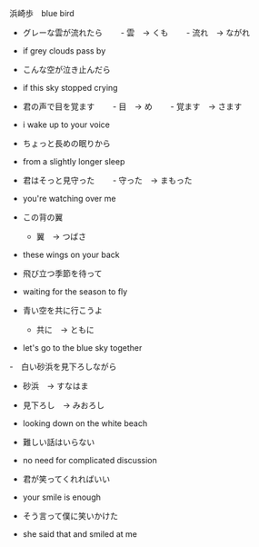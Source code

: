 浜崎歩　blue bird

- グレーな雲が流れたら
　　- 雲　→ くも
　　- 流れ　→ ながれ
- if grey clouds pass by

- こんな空が泣き止んだら
- if this sky stopped crying

- 君の声で目を覚ます
　　- 目　→ め
　　- 覚ます　→ さます
- i wake up to your voice

- ちょっと長めの眠りから
- from a slightly longer sleep

- 君はそっと見守った
　　- 守った　→ まもった
- you're watching over me

- この背の翼　
  - 翼　→ つばさ
- these wings on your back

- 飛び立つ季節を待って
- waiting for the season to fly

- 青い空を共に行こうよ
  - 共に　→ ともに
- let's go to the blue sky together

-　白い砂浜を見下ろしながら
  - 砂浜　→ すなはま
  - 見下ろし　→ みおろし
- looking down on the white beach

- 難しい話はいらない
- no need for complicated discussion

- 君が笑ってくれればいい
- your smile is enough

- そう言って僕に笑いかけた
- she said that and smiled at me